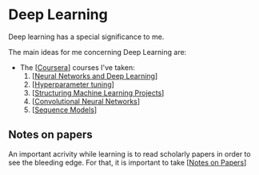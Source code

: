 # Deep Learning

Deep learning has a special significance to me.

The main ideas for me concerning Deep Learning are:

- The [[Coursera]] courses I've taken:
  1. [[Neural Networks and Deep Learning]]
  2. [[Hyperparameter tuning]]
  3. [[Structuring Machine Learning Projects]]
  4. [[Convolutional Neural Networks]]
  5. [[Sequence Models]]

## Notes on papers

An important acrivity while learning is to read scholarly papers in order to see the bleeding edge.
For that, it is important to take [[Notes on Papers]]

[//begin]: # "Autogenerated link references for markdown compatibility"
[Coursera]: coursera "Coursera"
[Neural Networks and Deep Learning]: neural-networks-and-deep-learning "Neural Networks and Deep Learning"
[Hyperparameter tuning]: hyperparameter-tuning "Hyperparameter Tuning"
[Structuring Machine Learning Projects]: structuring-machine-learning-projects "Structuring Machine Learning Projects"
[Convolutional Neural Networks]: convolutional-neural-networks "Convolutional Neural Networks"
[Sequence Models]: sequence-models "Sequence Models"
[Notes on Papers]: notes-on-papers "Notes on Papers"
[//end]: # "Autogenerated link references"
